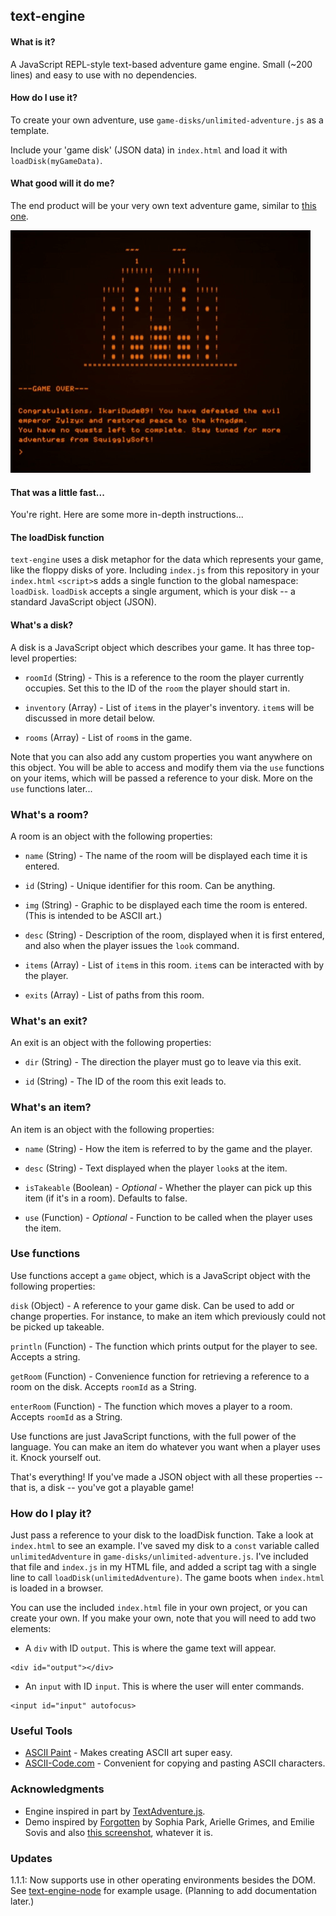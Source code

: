 ## text-engine

#### What is it?
A JavaScript REPL-style text-based adventure game engine. Small (~200 lines) and easy to use with no dependencies.

#### How do I use it?
To create your own adventure, use `game-disks/unlimited-adventure.js` as a template.

Include your 'game disk' (JSON data) in `index.html` and load it with `loadDisk(myGameData)`.

#### What good will it do me?
The end product will be your very own text adventure game, similar to [this one](http://okaybenji.github.io/text-engine).

![Demo Screenshot](screenshot.gif "Demo Screenshot")

#### That was a little fast...
You're right. Here are some more in-depth instructions...

#### The loadDisk function
`text-engine` uses a disk metaphor for the data which represents your game, like the floppy disks of yore. Including `index.js` from this repository in your `index.html` `<script>`s adds a single function to the global namespace: `loadDisk`. `loadDisk` accepts a single argument, which is your disk -- a standard JavaScript object (JSON).

#### What's a disk?
A disk is a JavaScript object which describes your game. It has three top-level properties:

* `roomId` (String) - This is a reference to the room the player currently occupies. Set this to the ID of the `room` the player should start in.

* `inventory` (Array) - List of `item`s in the player's inventory. `item`s will be discussed in more detail below.

* `rooms` (Array) - List of `room`s in the game.

Note that you can also add any custom properties you want anywhere on this object. You will be able to access and modify them via the `use` functions on your items, which will be passed a reference to your disk. More on the `use` functions later...

### What's a room?
A room is an object with the following properties:

* `name` (String) - The name of the room will be displayed each time it is entered.

* `id` (String) - Unique identifier for this room. Can be anything.

* `img` (String) - Graphic to be displayed each time the room is entered. (This is intended to be ASCII art.)

* `desc` (String) - Description of the room, displayed when it is first entered, and also when the player issues the `look` command.

* `items` (Array) - List of `item`s in this room. `item`s can be interacted with by the player.

* `exits` (Array) - List of paths from this room.

### What's an exit?

An exit is an object with the following properties:

* `dir` (String) - The direction the player must go to leave via this exit.

* `id` (String) - The ID of the room this exit leads to.

### What's an item?

An item is an object with the following properties:

* `name` (String) - How the item is referred to by the game and the player.

* `desc` (String) - Text displayed when the player `look`s at the item.

* `isTakeable` (Boolean) - *Optional* - Whether the player can pick up this item (if it's in a room). Defaults to false.

* `use` (Function) - *Optional* - Function to be called when the player uses the item.

### Use functions
Use functions accept a `game` object, which is a JavaScript object with the following properties:

`disk` (Object) - A reference to your game disk. Can be used to add or change properties. For instance, to make an item which previously could not be picked up takeable.

`println` (Function) - The function which prints output for the player to see. Accepts a string.

`getRoom` (Function) - Convenience function for retrieving a reference to a room on the disk. Accepts `roomId` as a String.

`enterRoom` (Function) - The function which moves a player to a room. Accepts `roomId` as a String.

Use functions are just JavaScript functions, with the full power of the language. You can make an item do whatever you want when a player uses it. Knock yourself out.

That's everything! If you've made a JSON object with all these properties -- that is, a disk -- you've got a playable game!

### How do I play it?
Just pass a reference to your disk to the loadDisk function. Take a look at `index.html` to see an example. I've saved my disk to a `const` variable called `unlimitedAdventure` in `game-disks/unlimited-adventure.js`. I've included that file and `index.js` in my HTML file, and added a script tag with a single line to call `loadDisk(unlimitedAdventure)`. The game boots when `index.html` is loaded in a browser.

You can use the included `index.html` file in your own project, or you can create your own. If you make your own, note that you will need to add two elements:

* A `div` with ID `output`. This is where the game text will appear.
```
<div id="output"></div>
```
* An `input` with ID `input`. This is where the user will enter commands.
```
<input id="input" autofocus>
```


### Useful Tools
* [ASCII Paint](http://www.asciipaint.com) - Makes creating ASCII art super easy.
* [ASCII-Code.com](http://www.ascii-code.com) - Convenient for copying and pasting ASCII characters.

### Acknowledgments
* Engine inspired in part by [TextAdventure.js](https://github.com/TheBroox/TextAdventure.js).
* Demo inspired by [Forgotten](https://sophiapark.itch.io/forgotten) by Sophia Park, Arielle Grimes, and Emilie Sovis and also [this screenshot](https://cdn-images-1.medium.com/max/1600/1*IRP1NLN5jQTwuWNfXXhjPA.gif), whatever it is.

### Updates

1.1.1: Now supports use in other operating environments besides the DOM. See [text-engine-node](https://github.com/okaybenji/text-engine-node) for example usage. (Planning to add documentation later.)
